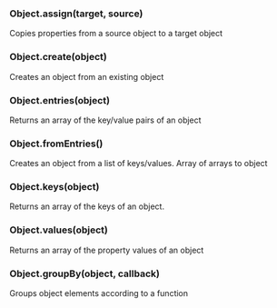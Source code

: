 ### Object.assign(target, source)

Copies properties from a source object to a target object


### Object.create(object)

Creates an object from an existing object

### Object.entries(object)

Returns an array of the key/value pairs of an object

### Object.fromEntries()

Creates an object from a list of keys/values. Array of arrays to object

### Object.keys(object)

Returns an array of the keys of an object. 

### Object.values(object)

Returns an array of the property values of an object

### Object.groupBy(object, callback)

Groups object elements according to a function

